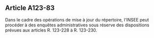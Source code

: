 Article A123-83
----
Dans le cadre des opérations de mise à jour du répertoire, l'INSEE peut procéder
à des enquêtes administratives sous réserve des dispositions prévues aux
articles R. 123-228 à R. 123-230.
